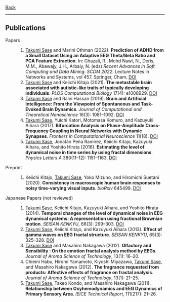 [Back](/index.md)
* * *

## Publications

<dl>
<dt>Papers</dt>
    <dd><ol>
        <li><u>Takumi Sase</u> and Marini Othman (2022). <b>Prediction of ADHD from a Small Dataset Using an Adaptive EEG Theta/Beta Ratio and PCA Feature Extraction</b>. In: Ghazali, R., Mohd Nawi, N., Deris, M.M., Abawajy, J.H., Arbaiy, N. (eds) <i>Recent Advances in Soft Computing and Data Mining. SCDM 2022</i>. Lecture Notes in Networks and Systems, vol 457. Springer, Cham. <a href="https://doi.org/10.1007/978-3-031-00828-3_10">DOI</a></li>
        <li><u>Takumi Sase</u> and Keiichi Kitajo (2021). <b>The metastable brain associated with autistic-like traits of typically developing individuals</b>. <i>PLOS Computational Biology</i> 17(4): e1008929. <a href="https://doi.org/10.1371/journal.pcbi.1008929">DOI</a></li>
        <li><u>Takumi Sase</u> and Raini Hassan (2019). <b>Brain and Artificial Intelligence: From the Viewpoint of Spontaneous and Task-Evoked Brain Dynamics</b>. <i>Journal of Computational and Theoretical Nanoscience</i> 16(3): 1081&ndash;1092. <a href="https://doi.org/10.1166/jctn.2019.8000">DOI</a></li>
        <li><u>Takumi Sase</u>, Yuichi Katori, Motomasa Komuro, and Kazuyuki Aihara (2017). <b>Bifurcation Analysis on Phase-Amplitude Cross-Frequency Coupling in Neural Networks with Dynamic Synapses</b>. <i>Frontiers in Computational Neuroscience</i> 11(18). <a href="https://www.frontiersin.org/article/10.3389/fncom.2017.00018">DOI</a></li>
        <li><u>Takumi Sase</u>, Jonatán Peña Ramírez, Keiichi Kitajo, Kazuyuki Aihara, and Yoshito Hirata (2016). <b>Estimating the level of dynamical noise in time series by using fractal dimensions</b>. <i>Physics Letters A</i> 380(11&ndash;12): 1151&ndash;1163. <a href="https://doi.org/10.1016/j.physleta.2016.01.014">DOI</a></li>
    </ol></dd>

<dt>Preprint</dt>
    <dd><ol>
        <li>Keiichi Kitajo, <u>Takumi Sase</u>, Yoko Mizuno, and Hiromichi Suetani (2020). <b>Consistency in macroscopic human brain responses to noisy time-varying visual inputs</b>. <i>bioRxiv</i> 645499. <a href="https://doi.org/10.1101/645499">DOI</a></li>
    </ol></dd>

<dt>Japanese Papers (not reviewed)</dt>
    <dd><ol>
        <li><u>Takumi Sase</u>, Keiichi Kitajo, Kazuyuki Aihara, and Yoshito Hirata (2014). <b>Temporal changes of the  level of dynamical noise in EEG dynamical systems: A representation using fractional Brownian motion</b>. <i>SEISAN KENKYU</i>, 66(3): 299&ndash;303. <a href="https://doi.org/10.11188/seisankenkyu.66.299">DOI</a></li>
        <li><u>Takumi Sase</u>, Keiichi Kitajo, and Kazuyuki Aihara (2013). <b>Effect of gamma waves on EEG fractal structure</b>. <i>SEISAN KENKYU</i>, 65(3): 325&ndash;328. <a href="https://doi.org/10.11188/seisankenkyu.65.325">DOI</a></li>
        <li><u>Takumi Sase</u> and Masahiro Nakagawa (2012). <b>Olfactory and Sensibility : On the emotion fractal analysis method by EEGs</b>. <i>Journal of Aroma Science of Technology</i>, 13(1): 16&ndash;20.</li>
        <li>Chiemi Habu, Hiromi Yamamoto, Kiyoshi Miyazawa, <u>Takumi Sase</u>, and Masahiro Nakagawa (2012). <b>The fragrance requested from products: Affective effects of fragrance on fractal analysis</b>. <i>Journal of Aroma Science of Technology</i>, 13(1): 21&ndash;25.</li>
        <li><u>Takumi Sase</u>, Takeo Kondo, and Masahiro Nakagawa (2011). <b>Relationship between Oxyhemodynamics and EEG Dynamics of Primary Sensory Area</b>. <i>IEICE Technical Report</i>, 111(217): 21&ndash;26.</li>
        </ol></dd>    
</dl>
